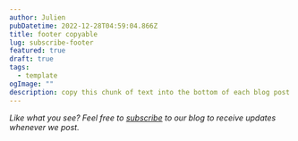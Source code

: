 ```yaml
---
author: Julien
pubDatetime: 2022-12-28T04:59:04.866Z
title: footer copyable
lug: subscribe-footer
featured: true
draft: true
tags:
  - template
ogImage: ""
description: copy this chunk of text into the bottom of each blog post
---
```


_Like what you see? Feel free to [subscribe](https://thespacer-blog.com/subscribe/) to our blog to receive updates whenever we post._
